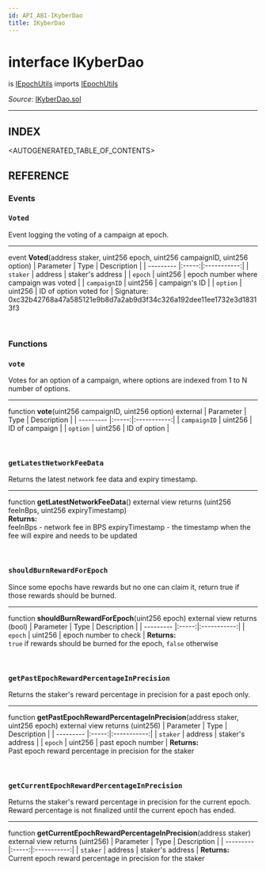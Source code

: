 ```yaml
---
id: API_ABI-IKyberDao
title: IKyberDao
---
```

[//]: # (tagline)
# interface IKyberDao
is [IEpochUtils](api_abi-iepochutils.md)
imports [IEpochUtils](api_abi-iepochutils.md)

*Source*: [IKyberDao.sol](https://github.com/KyberNetwork/smart-contracts/blob/master/contracts/IKyberDao.sol)
___

## INDEX

<AUTOGENERATED_TABLE_OF_CONTENTS>

## REFERENCE

### Events

### `Voted`
Event logging the voting of a campaign at epoch.
___
event __Voted__(address staker, uint256 epoch, uint256 campaignID, uint256 option)
| Parameter | Type  | Description |
| --------- |:-----:|:-----------:|
| `staker` | address | staker's address |
| `epoch` | uint256 | epoch number where campaign was voted |
| `campaignID` | uint256 | campaign's ID |
| `option` | uint256 | ID of option voted for |
Signature: 0xc32b42768a47a585121e9b8d7a2ab9d3f34c326a192dee11ee1732e3d18313f3

<br />

### Functions
 
### `vote`
Votes for an option of a campaign, where options are indexed from 1 to N number of options.
___
function __vote__(uint256 campaignID, uint256 option) external
| Parameter | Type  | Description |
| --------- |:-----:|:-----------:|
| `campaignID` | uint256 | ID of campaign    |
| `option` | uint256 | ID of option    |

<br />
 
### `getLatestNetworkFeeData`
Returns the latest network fee data and expiry timestamp.
___
function __getLatestNetworkFeeData__() external view returns (uint256 feeInBps, uint256 expiryTimestamp)\
**Returns:**\
feeInBps - network fee in BPS
expiryTimestamp - the timestamp when the fee will expire and needs to be updated

<br />
 
### `shouldBurnRewardForEpoch`
Since some epochs have rewards but no one can claim it, return true if those rewards should be burned.
___
function __shouldBurnRewardForEpoch__(uint256 epoch) external view returns (bool)
| Parameter | Type  | Description |
| --------- |:-----:|:-----------:|
| `epoch` | uint256 | epoch number to check    |
**Returns:**\
`true` if rewards should be burned for the epoch, `false` otherwise 

<br />
 
### `getPastEpochRewardPercentageInPrecision`
Returns the staker's reward percentage in precision for a past epoch only.
___
function __getPastEpochRewardPercentageInPrecision__(address staker, uint256 epoch) external view returns (uint256)
| Parameter | Type  | Description |
| --------- |:-----:|:-----------:|
| `staker` | address | staker's address    |
| `epoch` | uint256 | past epoch number    |
**Returns:**\
Past epoch reward percentage in precision for the staker

<br />
 
### `getCurrentEpochRewardPercentageInPrecision`
Returns the staker's reward percentage in precision for the current epoch. Reward percentage is not finalized until the current epoch has ended.
___
function __getCurrentEpochRewardPercentageInPrecision__(address staker) external view returns (uint256)
| Parameter | Type  | Description |
| --------- |:-----:|:-----------:|
| `staker` | address | staker's address   |
**Returns:**\
Current epoch reward percentage in precision for the staker
